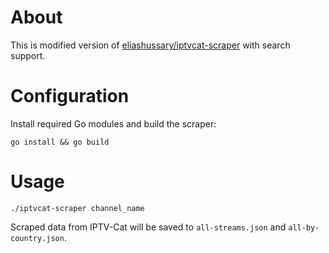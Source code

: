 # About
This is modified version of [eliashussary/iptvcat-scraper](https://github.com/eliashussary/iptvcat-scraper) with search support.

# Configuration
Install required Go modules and build the scraper:
```
go install && go build
```

# Usage
```
./iptvcat-scraper channel_name
```
Scraped data from IPTV-Cat will be saved to `all-streams.json` and `all-by-country.json`.
